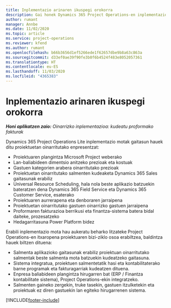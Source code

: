 ```yaml
---
title: Inplementazio arinaren ikuspegi orokorra
description: Gai honek Dynamics 365 Project Operations-en inplementazio arinari buruzko informazioa eskaintzen du.
author: rumant
manager: Annbe
ms.date: 11/02/2020
ms.topic: article
ms.service: project-operations
ms.reviewer: kfend
ms.author: rumant
ms.openlocfilehash: b66b3656d1ef5266ede1f62657dbe9b8a63c863a
ms.sourcegitcommit: d33ef0ae39f90fe3b0f6b4524f483e8052057361
ms.translationtype: HT
ms.contentlocale: eu-ES
ms.lasthandoff: 11/03/2020
ms.locfileid: "4365383"
---
```

# <a name="lite-deployment-overview"></a>Inplementazio arinaren ikuspegi orokorra

_**Honi aplikatzen zaio:** Oinarrizko inplementazioa: kudeatu proformako fakturak_

Dynamics 365 Project Operations Lite inplementazio motak gaitasun hauek ditu proiektuetan oinarritutako enpresentzat:

- Proiektuaren plangintza Microsoft Project weberako
- Lan-baliabideen dimentsio anitzeko prezioak eta kostuak
- Gastuen kategorien arabera oinarritutako prezioak
- Proiektuetan oinarritutako salmenten kudeaketa Dynamics 365 Sales gaitasunak erabiliz
- Universal Resource Scheduling, hala nola beste aplikazio batzuekin bateratzen dena Dynamics 365 Field Service eta Dynamics 365 Customer Service, esaterako
- Proiektuaren aurrerapena eta denboraren jarraipena
- Proiektuetan oinarritutako gastuen oinarrizko gastuen jarraipena
- Proformaren fakturazioa berrikusi eta finantza-sistema batera bidal daiteke, prozesatzeko
- Hedagarritasuna Power Platform bidez

Erabili inplementazio mota hau aukeratu beharko litzateke Project Operations-en itxaropena proiektuaren bizi-ziklo osoa erabiltzea, baldintza hauek biltzen dituena:

- Salmenta aplikazioko gaitasunak erabiliz proiektuan oinarritutako salmentak beste salmenta mota batzuekin kudeatzeko gaitasuna.
- Sistema integratua, proiektuen salmentetatik hasi eta kontabilitaterako barne programak eta fakturagarriak kudeatzen dituena.
- Enpresa baliabideen plangintza hirugarren bat (ERP / Finantza kontabilitate sistema), Project Operations-ekin integratzeko.
- Salmenten gaineko zergekin, truke tasekin, gastuen itzulketekin eta proiektuak ez diren gastuekin lan egiteko hirugarrenen sistema.


[!INCLUDE[footer-include](../includes/footer-banner.md)]